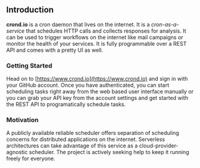 ## Introduction

**crond.io** is a cron daemon that lives on the internet. It is a _cron-as-a-service_ that schedules HTTP calls and collects responses for analysis. It can be used to trigger workflows on the internet like mail campaigns or monitor the health of your services. It is fully programmable over a REST API and comes with a pretty UI as well.

### Getting Started

Head on to [https://www.crond.io](https://www.crond.io) and sign in with your GitHub account. Once you have authenticated, you can start scheduling tasks right away from the web based user interface manually or you can grab your API key from the account settings and get started with the REST API to programatically schedule tasks.

### Motivation

A publicly available reliable scheduler offers separation of scheduling concerns for distributed applications on the internet. Serverless architectures can take advantage of this service as a cloud-provider-agnostic scheduler. The project is actively seeking help to keep it running freely for everyone.

